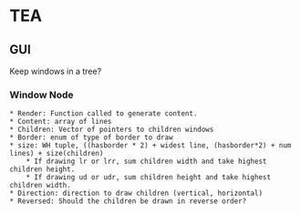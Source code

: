 # TEA

## GUI

Keep windows in a tree?

### Window Node
    * Render: Function called to generate content. 
    * Content: array of lines
    * Children: Vector of pointers to children windows
    * Border: enum of type of border to draw
    * size: WH tuple, ((hasborder * 2) + widest line, (hasborder*2) + num lines) + size(children)
        * If drawing lr or lrr, sum children width and take highest children height.
        * If drawing ud or udr, sum children height and take highest children width.
    * Direction: direction to draw children (vertical, horizontal)
    * Reversed: Should the children be drawn in reverse order?
